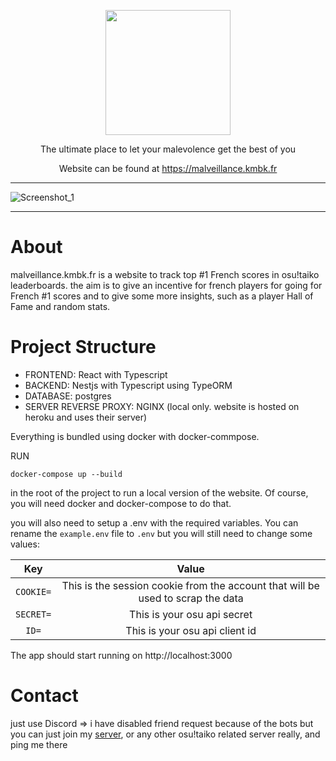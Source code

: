 <p align="center">
  <img height="200" src="https://github.com/kamaboko117/TaikoFRSnipe/assets/48692472/3d86b18a-2896-4a9f-ad9d-613ec85877ec">
</p> 
<p align="center">
The ultimate place to let your malevolence get the best of you
</p>
<p align="center">
Website can be found at <a href="https://malveillance.kmbk.fr">https://malveillance.kmbk.fr</a>
</p>

***
![Screenshot_1](https://github.com/kamaboko117/TaikoFRSnipe/assets/48692472/5d644ffe-5367-4515-b616-136893ae0045)
***

About
================================
malveillance.kmbk.fr is a website to track top #1 French scores in osu!taiko leaderboards. the aim is to give an incentive for french players for going for French #1 scores and to give some more insights, such as a player Hall of Fame and random stats.

Project Structure
================================
- FRONTEND: React with Typescript
- BACKEND: Nestjs with Typescript using TypeORM
- DATABASE: postgres
- SERVER REVERSE PROXY: NGINX (local only. website is hosted on heroku and uses their server)

Everything is bundled using docker with docker-commpose.

RUN
```
docker-compose up --build
```
in the root of the project to run a local version of the website. Of course, you will need docker and docker-compose to do that.

you will also need to setup a .env with the required variables. You can rename the `example.env` file to `.env` but you will still need to change some values:

Key | Value 
:---: | :---: 
`COOKIE=` | This is the session cookie from the account that will be used to scrap the data
`SECRET=` | This is your osu api secret
`ID=` | This is your osu api client id

The app should start running on http://localhost:3000

Contact
===============================
just use Discord => i have disabled friend request because of the bots but you can just join my [server](https://discord.gg/Fu9PTJ4), or any other osu!taiko related server really, and ping me there
